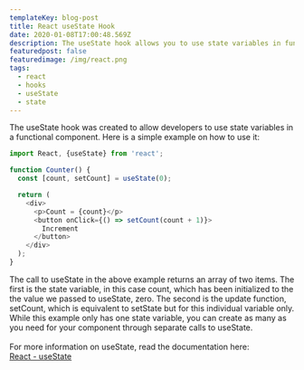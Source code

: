 ```yaml
---
templateKey: blog-post
title: React useState Hook
date: 2020-01-08T17:00:48.569Z
description: The useState hook allows you to use state variables in functional components.
featuredpost: false
featuredimage: /img/react.png
tags:
  - react
  - hooks
  - useState
  - state
---
```

The useState hook was created to allow developers to use state variables in a functional component. Here is a simple example on how to use it: 

```javascript
import React, {useState} from 'react';

function Counter() {
  const [count, setCount] = useState(0);

  return (
    <div>
      <p>Count = {count}</p>
      <button onClick={() => setCount(count + 1)}>
        Increment
      </button>
    </div>
  );
}
```

The call to useState in the above example returns an array of two items. The first is the state variable, in this case count, which has been initialized to the the value we passed to useState, zero. The second is the update function, setCount, which is equivalent to setState but for this individual variable only. While this example only has one state variable, you can create as many as you need for your component through separate calls to useState.
<br><br>
For more information on useState, read the documentation here:<br>
[React - useState](https://reactjs.org/docs/hooks-state.html)
